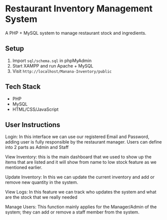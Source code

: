 # Restaurant Inventory Management System

A PHP + MySQL system to manage restaurant stock and ingredients.

## Setup
1. Import `sql/schema.sql` in phpMyAdmin
2. Start XAMPP and run Apache + MySQL
3. Visit `http://localhost/Manana-Inventory/public`

## Tech Stack
- PHP
- MySQL
- HTML/CSS/JavaScript

## User Instructions  

Login: In this interface we can use our registered Email and Password, adding user is fully responsible by the restaurant manager. Users can define into 2 parts as Admin and Staff 

View Inventory: this is the main dashboard that we used to show up the items that are listed and it will show from name to low stock feature as we mentioned earlier.

Update Inventory: In this we can update the current inventory and add or remove new quantity in the system.

View Logs: In this feature we can track who updates the system and what are the stock that we really needed 

Manage Users: This function mainly applies for the Manager/Admin of the system; they can add or remove a staff member from the system.

